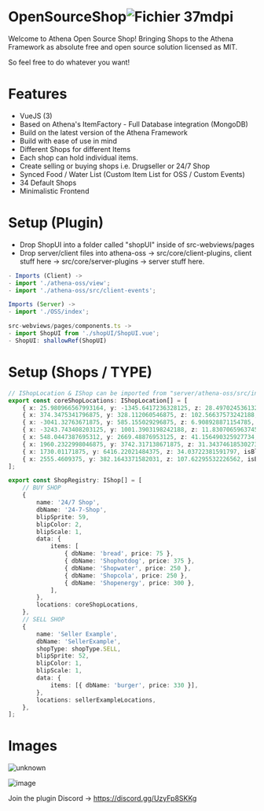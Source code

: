 # OpenSourceShop![Fichier 37mdpi](https://user-images.githubusercontent.com/82890183/148142146-ba173e98-4c11-47d9-95da-6d83de2608af.png)

Welcome to Athena Open Source Shop! 
Bringing Shops to the Athena Framework as absolute free and open source solution licensed as MIT. 

So feel free to do whatever you want!

# Features
- VueJS (3)
- Based on Athena's ItemFactory - Full Database integration (MongoDB)
- Build on the latest version of the Athena Framework
- Build with ease of use in mind
- Different Shops for different Items 
- Each shop can hold individual items.
- Create selling or buying shops i.e. Drugseller or 24/7 Shop
- Synced Food / Water List (Custom Item List for OSS / Custom Events)
- 34 Default Shops
- Minimalistic Frontend

# Setup (Plugin)

- Drop ShopUI into a folder called "shopUI" inside of src-webviews/pages
- Drop server/client files into athena-oss -> src/core/client-plugins, client stuff here -> src/core/server-plugins -> server stuff here.

```typescript
- Imports (Client) ->
- import './athena-oss/view';
- import './athena-oss/src/client-events';

Imports (Server) ->
- import './OSS/index';

src-webviews/pages/components.ts ->
- import ShopUI from './shopUI/ShopUI.vue';
- ShopUI: shallowRef(ShopUI)
```

# Setup (Shops / TYPE)
```typescript
// IShopLocation & IShop can be imported from "server/athena-oss/src/interfaces"
export const coreShopLocations: IShopLocation[] = [
    { x: 25.980966567993164, y: -1345.6417236328125, z: 28.497024536132812, isBlip: true } as IShopLocation, 
    { x: 374.3475341796875, y: 328.112060546875, z: 102.56637573242188, isBlip: true } as IShopLocation, 
    { x: -3041.32763671875, y: 585.155029296875, z: 6.908928871154785, isBlip: true } as IShopLocation, 
    { x: -3243.743408203125, y: 1001.3903198242188, z: 11.830706596374512, isBlip: true } as IShopLocation, 
    { x: 548.0447387695312, y: 2669.48876953125, z: 41.156490325927734, isBlip: true } as IShopLocation, 
    { x: 1960.2322998046875, y: 3742.317138671875, z: 31.343746185302734, isBlip: true } as IShopLocation, 
    { x: 1730.01171875, y: 6416.22021484375, z: 34.03722381591797, isBlip: true } as IShopLocation, 
    { x: 2555.4609375, y: 382.1643371582031, z: 107.62295532226562, isBlip: true } as IShopLocation, 
];

export const ShopRegistry: IShop[] = [
    // BUY SHOP
    {
        name: '24/7 Shop',
        dbName: '24-7-Shop',
        blipSprite: 59,
        blipColor: 2,
        blipScale: 1,
        data: {
            items: [
                { dbName: 'bread', price: 75 },
                { dbName: 'Shophotdog', price: 375 },
                { dbName: 'Shopwater', price: 250 },
                { dbName: 'Shopcola', price: 250 },
                { dbName: 'Shopenergy', price: 300 },
            ],
        },
        locations: coreShopLocations,
    },
    // SELL SHOP
    {
        name: 'Seller Example',
        dbName: 'SellerExample',
        shopType: shopType.SELL,
        blipSprite: 52,
        blipColor: 1,
        blipScale: 1,
        data: {
            items: [{ dbName: 'burger', price: 330 }],
        },
        locations: sellerExampleLocations,
    },
];
```

# Images
![unknown](https://user-images.githubusercontent.com/82890183/148910952-470985fe-5fed-41ed-8b87-08c9977f71c2.png)

![image](https://user-images.githubusercontent.com/82890183/148634183-00270cd2-ba69-4a46-94ba-58434967c890.png)

Join the plugin Discord -> https://discord.gg/UzyFp8SKKg
